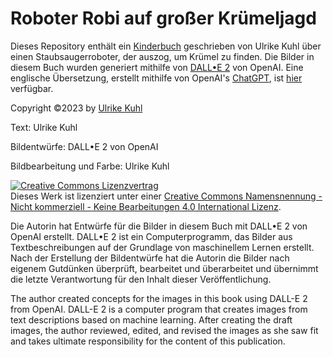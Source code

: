 # Roboter Robi auf großer Krümeljagd

Dieses Repository enthält ein [Kinderbuch](https://github.com/ukuhl/RoboterRobisGrosseKruemeljagd/blob/db57141a0fedf82d04c86ad187daaa436091f904/RoboterRobi_de_FINAL.pdf) geschrieben von Ulrike Kuhl über einen Staubsaugerroboter, der auszog, um Krümel zu finden.
Die Bilder in diesem Buch wurden generiert mithilfe von [DALL•E 2](https://openai.com/dall-e-2/) von OpenAI.
Eine englische Übersetzung, erstellt mithilfe von OpenAI's [ChatGPT](https://openai.com/blog/chatgpt/), ist [hier](https://github.com/ukuhl/RobotRobisGreatCrumbQuest) verfügbar.

Copyright ©2023 by [Ulrike Kuhl](mailto:u_kuhl@web.de)

Text: Ulrike Kuhl

Bildentwürfe: DALL•E 2 von OpenAI

Bildbearbeitung und Farbe: Ulrike Kuhl

<a rel="license" href="http://creativecommons.org/licenses/by-nc-nd/4.0/"><img alt="Creative Commons Lizenzvertrag" style="border-width:0" src="https://i.creativecommons.org/l/by-nc-nd/4.0/88x31.png" /></a><br />Dieses Werk ist lizenziert unter einer <a rel="license" href="http://creativecommons.org/licenses/by-nc-nd/4.0/">Creative Commons Namensnennung - Nicht kommerziell - Keine Bearbeitungen 4.0 International Lizenz</a>.

Die Autorin hat Entwürfe für die Bilder in diesem Buch mit DALL•E 2 von OpenAI erstellt. DALL•E 2 ist ein Computerprogramm, das Bilder aus Textbeschreibungen auf der Grundlage von maschinellem Lernen erstellt. Nach der Erstellung der Bildentwürfe hat die Autorin die Bilder nach eigenem Gutdünken überprüft, bearbeitet und überarbeitet und übernimmt die letzte Verantwortung für den Inhalt dieser Veröffentlichung.

The author created concepts for the images in this book using DALL-E 2 from OpenAI. DALL-E 2 is a computer program that creates images from text descriptions based on machine learning. After creating the draft images, the author reviewed, edited, and revised the images as she saw fit and takes ultimate responsibility for the content of this publication.
